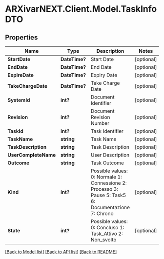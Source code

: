 # ARXivarNEXT.Client.Model.TaskInfoDTO
## Properties

Name | Type | Description | Notes
------------ | ------------- | ------------- | -------------
**StartDate** | **DateTime?** | Start Date | [optional] 
**EndDate** | **DateTime?** | End Date | [optional] 
**ExpireDate** | **DateTime?** | Expiry Date | [optional] 
**TakeChargeDate** | **DateTime?** | Take Charge Date | [optional] 
**SystemId** | **int?** | Document Identifier | [optional] 
**Revision** | **int?** | Document Revision Number | [optional] 
**TaskId** | **int?** | Task Identifier | [optional] 
**TaskName** | **string** | Task Name | [optional] 
**TaskDescription** | **string** | Task Description | [optional] 
**UserCompleteName** | **string** | User Description | [optional] 
**Outcome** | **string** | Task Outcome | [optional] 
**Kind** | **int?** | Possible values:  0: Normale  1: Connessione  2: Processo  3: Pause  5: Task5  6: Documentazione  7: Chrono  | [optional] 
**State** | **int?** | Possible values:  0: Concluso  1: Task_Attivo  2: Non_svolto  | [optional] 

[[Back to Model list]](../README.md#documentation-for-models) [[Back to API list]](../README.md#documentation-for-api-endpoints) [[Back to README]](../README.md)

